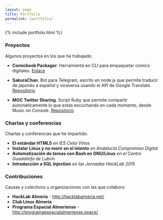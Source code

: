 ```yaml
---
layout: page
title: Portfolio
permalink: /portfolio/
---
```


{% include portfolio.html %}

### Proyectos
Algunos proyectos en los que he trabajado.

  * **Comicbook Packager**. Herramienta en CLI para empaquetar comics digitales. [Enlace](http://juanjosalvador.es/2015/11/11/Comicbook-Packager-mi-autoempaquetador-de-comics/)
  
  * **SakuraChan**. Bot para Telegram, escrito en node.js que permite traducir de japonés a español y viceversa usando el API de Google Translate. [Repositorio](https://github.com/JuanjoSalvador/SakuraChan)
  
  * **MOC Twitter Sharing**. Script Ruby que permite compartir automáticamente lo que estás escuchando en cada momento, desde Music on Console. [Repositorio](https://github.com/JuanjoSalvador/moc-twitter-sharing)

### Charlas y conferencias
Charlas y conferencias que he impartido.

  * **El estándar HTML5** *en IES Celia Viñas*
  * **Instalar Linux y no morir en el intento** *en Andalucía Compromiso Digital*
  * **Automatización de tareas con Bash en GNU/Linux** *en el Centro Guadalinfo de Lubrín*
  * **Introducción a SQL Injection** *en las Jornadas HackLab 2015*

### Contribuciones
Causas y colectivos u organizaciones con las que colaboro.

  * **HackLab Almería** - http://hacklabalmeria.net/
  * **Club Linux Almería**
  * **Programa Espacial Almeriense** - http://programaespacialalmeriense.space/

